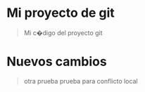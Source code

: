 # Mi proyecto de git
> Mi c�digo del proyecto git


# Nuevos cambios

> otra prueba
prueba para conflicto local